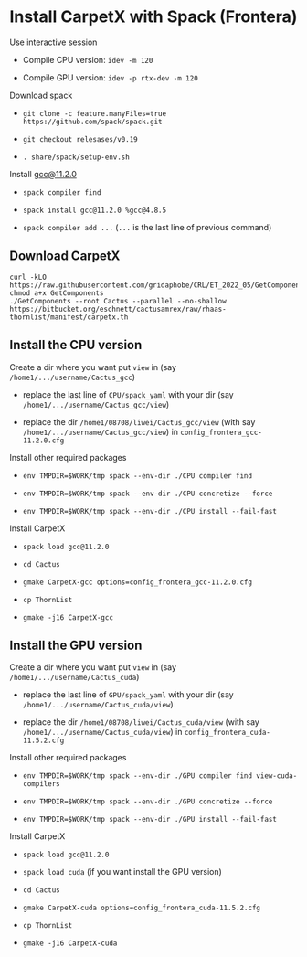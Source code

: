 # Install CarpetX with Spack (Frontera)

Use interactive session

* Compile CPU version: `idev -m 120`

* Compile GPU version: `idev -p rtx-dev -m 120`

Download spack

* `git clone -c feature.manyFiles=true https://github.com/spack/spack.git`

* `git checkout relesases/v0.19`

* `. share/spack/setup-env.sh`

Install gcc@11.2.0

* `spack compiler find`

* `spack install gcc@11.2.0 %gcc@4.8.5`

* `spack compiler add ...` (`...` is the last line of previous command)

## Download CarpetX

```
curl -kLO https://raw.githubusercontent.com/gridaphobe/CRL/ET_2022_05/GetComponents
chmod a+x GetComponents
./GetComponents --root Cactus --parallel --no-shallow https://bitbucket.org/eschnett/cactusamrex/raw/rhaas-thornlist/manifest/carpetx.th
```

## Install the CPU version

Create a dir where you want put `view` in (say `/home1/.../username/Cactus_gcc`)

* replace the last line of `CPU/spack_yaml` with your dir (say `/home1/.../username/Cactus_gcc/view`)

* replace the dir `/home1/08708/liwei/Cactus_gcc/view` (with say `/home1/.../username/Cactus_gcc/view`)
in `config_frontera_gcc-11.2.0.cfg`

Install other required packages

* `env TMPDIR=$WORK/tmp spack --env-dir ./CPU compiler find`

* `env TMPDIR=$WORK/tmp spack --env-dir ./CPU concretize --force`

* `env TMPDIR=$WORK/tmp spack --env-dir ./CPU install --fail-fast`

Install CarpetX

* `spack load gcc@11.2.0`

* `cd Cactus`

* `gmake CarpetX-gcc options=config_frontera_gcc-11.2.0.cfg`

* `cp ThornList`

* `gmake -j16 CarpetX-gcc`


## Install the GPU version

Create a dir where you want put `view` in (say `/home1/.../username/Cactus_cuda`)

* replace the last line of `GPU/spack_yaml` with your dir (say `/home1/.../username/Cactus_cuda/view`)

* replace the dir `/home1/08708/liwei/Cactus_cuda/view` (with say `/home1/.../username/Cactus_cuda/view`)
in `config_frontera_cuda-11.5.2.cfg`

Install other required packages

* `env TMPDIR=$WORK/tmp spack --env-dir ./GPU compiler find view-cuda-compilers`

* `env TMPDIR=$WORK/tmp spack --env-dir ./GPU concretize --force`

* `env TMPDIR=$WORK/tmp spack --env-dir ./GPU install --fail-fast`

Install CarpetX

* `spack load gcc@11.2.0`

* `spack load cuda` (if you want install the GPU version)

* `cd Cactus`

* `gmake CarpetX-cuda options=config_frontera_cuda-11.5.2.cfg`

* `cp ThornList`

* `gmake -j16 CarpetX-cuda`




